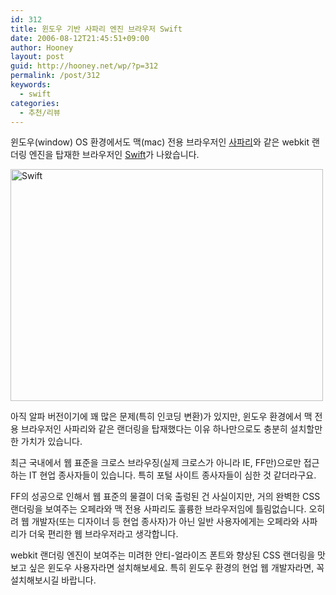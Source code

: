 ```yaml
---
id: 312
title: 윈도우 기반 사파리 엔진 브라우저 Swift
date: 2006-08-12T21:45:51+09:00
author: Hooney
layout: post
guid: http://hooney.net/wp/?p=312
permalink: /post/312
keywords:
  - swift
categories:
  - 추천/리뷰
---
```

윈도우(window) OS 환경에서도 맥(mac) 전용 브라우저인 [사파리](http://www.apple.co.kr/macosx/features/safari/)와 같은 webkit 랜더링 엔진을 탑재한 브라우저인 [Swift](http://www.getswift.org/)가 나왔습니다.

[<img src="/uploads/2006/thumb_swift.png" alt="Swift" height="371" width="500" />](/uploads/2006/swift.png)

아직 알파 버전이기에 꽤 많은 문제(특히 인코딩 변환)가 있지만, 윈도우 환경에서 맥 전용 브라우저인 사파리와 같은 랜더링을 탑재했다는 이유 하나만으로도 충분히 설치할만한 가치가 있습니다.

최근 국내에서 웹 표준을 크로스 브라우징(실제 크로스가 아니라 IE, FF만)으로만 접근하는 IT 현업 종사자들이 있습니다. 특히 포털 사이트 종사자들이 심한 것 같더라구요.

FF의 성공으로 인해서 웹 표준의 물결이 더욱 출렁된 건 사실이지만, 거의 완벽한 CSS 랜더링을 보여주는 오페라와 맥 전용 사파리도 훌륭한 브라우저임에 틀림없습니다. 오히려 웹 개발자(또는 디자이너 등 현업 종사자)가 아닌 일반 사용자에게는 오페라와 사파리가 더욱 편리한 웹 브라우저라고 생각합니다.

webkit 랜더링 엔진이 보여주는 미려한 안티-얼라이즈 폰트와 향상된 CSS 랜더링을 맛보고 싶은 윈도우 사용자라면 설치해보세요. 특히 윈도우 환경의 현업 웹 개발자라면, 꼭 설치해보시길 바랍니다.